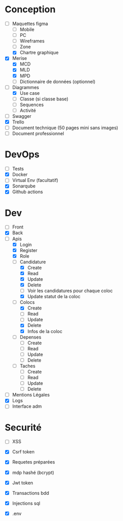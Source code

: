 # Conception

- [ ] Maquettes figma
  - [ ] Mobile
  - [ ] PC
  - [ ] Wireframes
  - [ ] Zone
  - [x] Chartre graphique
- [x] Merise
  - [x] MCD
  - [x] MLD
  - [x] MPD
  - [ ] Dictionnaire de données (optionnel)
- [ ] Diagrammes
  - [x] Use case
  - [ ] Classe (si classe base)
  - [ ] Sequences
  - [ ] Activité
- [ ] Swagger
- [x] Trello
- [ ] Document technique (50 pages mini sans images)
- [ ] Document professionnel 

# DevOps

- [ ] Tests
- [x] Docker
- [ ] Virtual Env (facultatif)
- [x] Sonarqube
- [x] Github actions

# Dev

- [ ] Front
- [x] Back
- [ ] Apis
  - [x] Login
  - [x] Register
  - [x] Role
  - [ ] Candidature
    - [x] Create
    - [x] Read
    - [x] Update
    - [x] Delete
    - [ ] Voir les candidatures pour chaque coloc
    - [x] Update statut de la coloc
  - [ ] Colocs
    - [x] Create
    - [ ] Read
    - [ ] Update
    - [x] Delete
    - [x] Infos de la coloc
  - [ ] Depenses
    - [ ] Create 
    - [ ] Read
    - [ ] Update 
    - [ ] Delete
  - [ ] Taches 
    - [ ] Create
    - [ ] Read
    - [ ] Update
    - [ ] Delete
- [ ] Mentions Légales
- [x] Logs
- [ ] Interface adm

# Securité

- [ ] XSS
- [x] Csrf token
- [x] Requetes préparées
- [x] mdp hashé (bcrypt)
- [x] Jwt token
- [x] Transactions bdd
- [x] Injections sql
- [x] .env
 